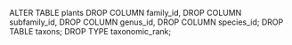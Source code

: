 ALTER TABLE plants
DROP COLUMN family_id,
DROP COLUMN subfamily_id,
DROP COLUMN genus_id,
DROP COLUMN species_id;
DROP TABLE taxons;
DROP TYPE taxonomic_rank;
